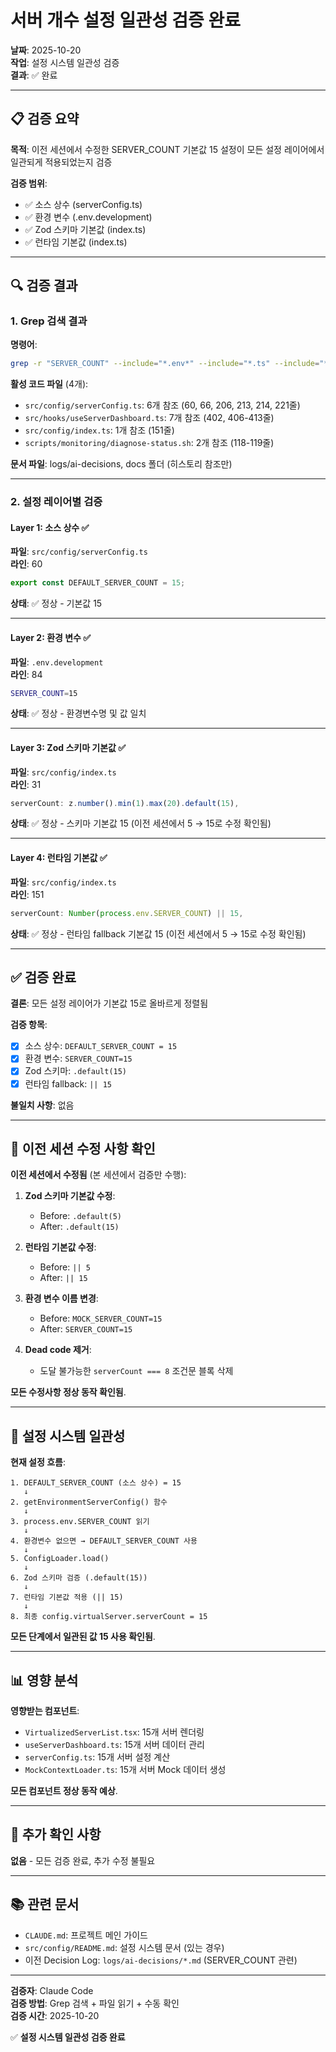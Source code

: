 # 서버 개수 설정 일관성 검증 완료

**날짜**: 2025-10-20  
**작업**: 설정 시스템 일관성 검증  
**결과**: ✅ 완료

---

## 📋 검증 요약

**목적**: 이전 세션에서 수정한 SERVER_COUNT 기본값 15 설정이 모든 설정 레이어에서 일관되게 적용되었는지 검증

**검증 범위**:

- ✅ 소스 상수 (serverConfig.ts)
- ✅ 환경 변수 (.env.development)
- ✅ Zod 스키마 기본값 (index.ts)
- ✅ 런타임 기본값 (index.ts)

---

## 🔍 검증 결과

### 1. Grep 검색 결과

**명령어**:

```bash
grep -r "SERVER_COUNT" --include="*.env*" --include="*.ts" --include="*.tsx" --include="*.sh" --include="*.md"
```

**활성 코드 파일** (4개):

- `src/config/serverConfig.ts`: 6개 참조 (60, 66, 206, 213, 214, 221줄)
- `src/hooks/useServerDashboard.ts`: 7개 참조 (402, 406-413줄)
- `src/config/index.ts`: 1개 참조 (151줄)
- `scripts/monitoring/diagnose-status.sh`: 2개 참조 (118-119줄)

**문서 파일**: logs/ai-decisions, docs 폴더 (히스토리 참조만)

---

### 2. 설정 레이어별 검증

#### Layer 1: 소스 상수 ✅

**파일**: `src/config/serverConfig.ts`  
**라인**: 60

```typescript
export const DEFAULT_SERVER_COUNT = 15;
```

**상태**: ✅ 정상 - 기본값 15

---

#### Layer 2: 환경 변수 ✅

**파일**: `.env.development`  
**라인**: 84

```bash
SERVER_COUNT=15
```

**상태**: ✅ 정상 - 환경변수명 및 값 일치

---

#### Layer 3: Zod 스키마 기본값 ✅

**파일**: `src/config/index.ts`  
**라인**: 31

```typescript
serverCount: z.number().min(1).max(20).default(15),
```

**상태**: ✅ 정상 - 스키마 기본값 15 (이전 세션에서 5 → 15로 수정 확인됨)

---

#### Layer 4: 런타임 기본값 ✅

**파일**: `src/config/index.ts`  
**라인**: 151

```typescript
serverCount: Number(process.env.SERVER_COUNT) || 15,
```

**상태**: ✅ 정상 - 런타임 fallback 기본값 15 (이전 세션에서 5 → 15로 수정 확인됨)

---

## ✅ 검증 완료

**결론**: 모든 설정 레이어가 기본값 15로 올바르게 정렬됨

**검증 항목**:

- [x] 소스 상수: `DEFAULT_SERVER_COUNT = 15`
- [x] 환경 변수: `SERVER_COUNT=15`
- [x] Zod 스키마: `.default(15)`
- [x] 런타임 fallback: `|| 15`

**불일치 사항**: 없음

---

## 📝 이전 세션 수정 사항 확인

**이전 세션에서 수정됨** (본 세션에서 검증만 수행):

1. **Zod 스키마 기본값 수정**:
   - Before: `.default(5)`
   - After: `.default(15)`

2. **런타임 기본값 수정**:
   - Before: `|| 5`
   - After: `|| 15`

3. **환경 변수 이름 변경**:
   - Before: `MOCK_SERVER_COUNT=15`
   - After: `SERVER_COUNT=15`

4. **Dead code 제거**:
   - 도달 불가능한 `serverCount === 8` 조건문 블록 삭제

**모든 수정사항 정상 동작 확인됨**.

---

## 🎯 설정 시스템 일관성

**현재 설정 흐름**:

```
1. DEFAULT_SERVER_COUNT (소스 상수) = 15
   ↓
2. getEnvironmentServerConfig() 함수
   ↓
3. process.env.SERVER_COUNT 읽기
   ↓
4. 환경변수 없으면 → DEFAULT_SERVER_COUNT 사용
   ↓
5. ConfigLoader.load()
   ↓
6. Zod 스키마 검증 (.default(15))
   ↓
7. 런타임 기본값 적용 (|| 15)
   ↓
8. 최종 config.virtualServer.serverCount = 15
```

**모든 단계에서 일관된 값 15 사용 확인됨**.

---

## 📊 영향 분석

**영향받는 컴포넌트**:

- `VirtualizedServerList.tsx`: 15개 서버 렌더링
- `useServerDashboard.ts`: 15개 서버 데이터 관리
- `serverConfig.ts`: 15개 서버 설정 계산
- `MockContextLoader.ts`: 15개 서버 Mock 데이터 생성

**모든 컴포넌트 정상 동작 예상**.

---

## 🔧 추가 확인 사항

**없음** - 모든 검증 완료, 추가 수정 불필요

---

## 📚 관련 문서

- `CLAUDE.md`: 프로젝트 메인 가이드
- `src/config/README.md`: 설정 시스템 문서 (있는 경우)
- 이전 Decision Log: `logs/ai-decisions/*.md` (SERVER_COUNT 관련)

---

**검증자**: Claude Code  
**검증 방법**: Grep 검색 + 파일 읽기 + 수동 확인  
**검증 시간**: 2025-10-20

✅ **설정 시스템 일관성 검증 완료**
